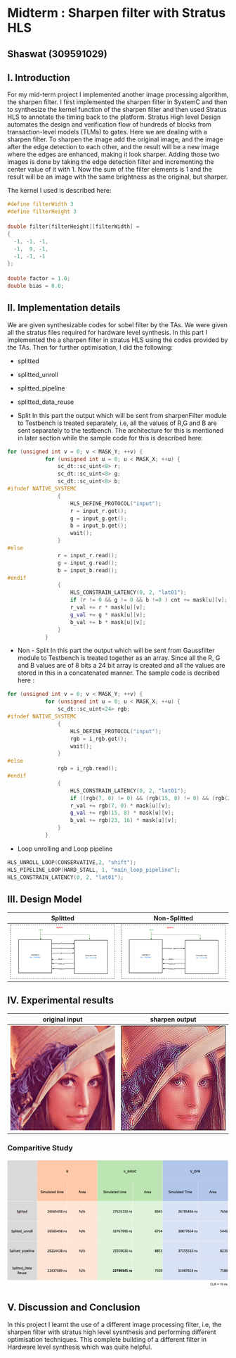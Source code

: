 
# Midterm : Sharpen filter with Stratus HLS
## Shaswat (309591029)

## I. Introduction
For my mid-term project I implemented another image processing algorithm, the sharpen filter. I first implemented the sharpen filter in SystemC and then to synthesize the kernel function of the sharpen filter and then used  Stratus HLS to annotate the timing back to the platform. Stratus High level Design automates the design and verification flow of hundreds of blocks from transaction-level models (TLMs) to gates. Here we are dealing with a sharpen filter. To sharpen the image add the original image, and the image after the edge detection to each other, and the result will be a new image where the edges are enhanced, making it look sharper. Adding those two images is done by taking the edge detection filter and incrementing the center value of it with 1. Now the sum of the filter elements is 1 and the result will be an image with the same brightness as the original, but sharper.

The kernel I used is described here: 

```c++
#define filterWidth 3
#define filterHeight 3

double filter[filterHeight][filterWidth] =
{
  -1, -1, -1,
  -1,  9, -1,
  -1, -1, -1
};

double factor = 1.0;
double bias = 0.0;


```

## II. Implementation details

We are given synthesizable codes for sobel filter by the TAs. We were given all the stratus files required for hardware level synthesis. In this part I implemented the a sharpen filter in stratus HLS using the codes provided by the TAs. Then for further optimisation, I did the following: 
- splitted
- splitted_unroll
- splitted_pipeline
- splitted_data_reuse

- Split 
  In this part the output which will be sent from sharpenFilter module to Testbench is treated separately, i.e, all the values of R,G and B are sent separately to the testbench. The architecture for this is mentioned in later section while the sample code for this is described here: 
```c++
for (unsigned int v = 0; v < MASK_Y; ++v) {
			for (unsigned int u = 0; u < MASK_X; ++u) {
				sc_dt::sc_uint<8> r;
				sc_dt::sc_uint<8> g;
				sc_dt::sc_uint<8> b;
#ifndef NATIVE_SYSTEMC
				{
					HLS_DEFINE_PROTOCOL("input");
					r = input_r.get();
					g = input_g.get();
					b = input_b.get();
					wait();
				}
#else
				r = input_r.read();
				g = input_g.read();
				b = input_b.read();
#endif
				{
					HLS_CONSTRAIN_LATENCY(0, 2, "lat01");
        			if (r != 0 && g != 0 && b !=0 ) cnt += mask[u][v];
					r_val += r * mask[u][v];
					g_val += g * mask[u][v];
					b_val += b * mask[u][v];
				}
			}
```
- Non - Split
 In this part the output which will be sent from Gaussfilter module to Testbench is treated together as an array. Since all the R, G and B values are of 8 bits a 24 bit array is created and all the values are stored in this in a concatenated manner. The sample code is decribed here : 

```c++
for (unsigned int v = 0; v < MASK_Y; ++v) {
			for (unsigned int u = 0; u < MASK_X; ++u) {
				sc_dt::sc_uint<24> rgb;
#ifndef NATIVE_SYSTEMC
				{
					HLS_DEFINE_PROTOCOL("input");
					rgb = i_rgb.get();
					wait();
				}
#else
				rgb = i_rgb.read();
#endif
				{
					HLS_CONSTRAIN_LATENCY(0, 2, "lat01");
        			if ((rgb(7, 0) != 0) && (rgb(15, 8) != 0) && (rgb(23, 16) != 0)) cnt += mask[u][v];
					r_val += rgb(7, 0) * mask[u][v];
					g_val += rgb(15, 8) * mask[u][v];
					b_val += rgb(23, 16) * mask[u][v];
				}
			}
```
- Loop unrolling and Loop pipeline

```c++
HLS_UNROLL_LOOP(CONSERVATIVE,2, "shift");
HLS_PIPELINE_LOOP(HARD_STALL, 1, "main_loop_pipeline");
HLS_CONSTRAIN_LATENCY(0, 2, "lat01");
```

## III. Design Model
|Splitted| Non-Splitted|
|---------------|---------------|
|![i](split.png)|![o](non-split.png)|



## IV. Experimental results

|original input | sharpen output|
|---------------|---------------|
|![i](lena_std_short.bmp)|![o](out.png)|

### Comparitive Study

![1](table.png)



## V. Discussion and Conclusion
In this project I learnt the use of a different image processing filter, i.e, the sharpen filter with stratus high level sysnthesis and performing different optimisation techniques. This complete building of a different filter in Hardware level synthesis which was quite helpful.  


